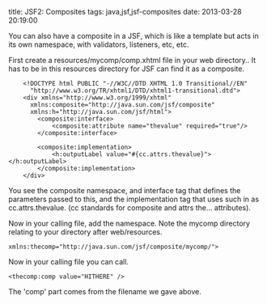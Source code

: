title: JSF2: Composites 
tags: java,jsf,jsf-composites
date: 2013-03-28 20:19:00

You can also have a composite in a JSF, which is like a template but acts in its own namespace, with validators, listeners, etc, etc.

First create a resources/mycomp/comp.xhtml file in your web directory.. It has to be in this resources directory for JSF can find it as a composite.

		<!DOCTYPE html PUBLIC "-//W3C//DTD XHTML 1.0 Transitional//EN"
		  "http://www.w3.org/TR/xhtml1/DTD/xhtml1-transitional.dtd">
		<div xmlns="http://www.w3.org/1999/xhtml"
		  xmlns:composite="http://java.sun.com/jsf/composite"
		  xmlns:h="http://java.sun.com/jsf/html">
			<composite:interface>
			    <composite:attribute name="thevalue" required="true"/>
			</composite:interface>

			<composite:implementation>
			    <h:outputLabel value="#{cc.attrs.thevalue}"></h:outputLabel>
			</composite:implementation>
		</div>

You see the composite namespace, and interface tag that defines the parameters passed to this, and the implementation tag that uses such in as cc.attrs.thevalue. (cc standards for composite and attrs the... attributes).

Now in your calling file, add the namespace. Note the mycomp directory relating to your directory after web/resources.

	xmlns:thecomp="http://java.sun.com/jsf/composite/mycomp/">      

Now in your calling file you can call. 

    <thecomp:comp value="HITHERE" />

The 'comp' part comes from the filename we gave above.
